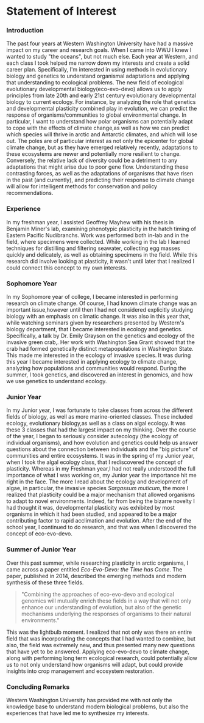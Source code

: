 # Statement of Interest

### Introduction

The past four years at Western Washington University have had a massive impact on my career and research goals. When I came into WWU I knew I wanted to study "the oceans", but not much else. Each year at Western, and each class I took helped me narrow down my interests and create a solid career plan. Specifically, I'm interested in using methods in evolutionary biology and genetics to understand organismal adaptations and applying that understanding to ecological problems. The new field of ecological evolutionary developmental biology(eco-evo-devo) allows us to apply principles from late 20th and early 21st century evolutionary developmental biology to current ecology. For instance, by analyzing the role that genetics and developmental plasticity combined play in evolution, we can predict the response of organisms/communities to global environmental change. In particular, I want to understand how polar organisms can potentially adapt to cope with the effects of climate change,as well as how we can predict which species will thrive in arctic and Antarctic climates, and which will lose out. The poles are of particular interest as not only the epicenter for global climate change, but as they have emerged relatively recently, adaptations to these ecosystems are newer and potentially more resilient to change. Conversely, the relative lack of diversity could be a detriment to any adaptations that might arise due to poor gene flow. Understanding these contrasting forces, as well as the adaptations of organisms that have risen in the past (and currently), and predicting their response to climate change will allow for intelligent methods for conservation and policy recommendations. 

### Experience

In my freshman year, I assisted Geoffrey Mayhew with his thesis in Benjamin Miner's lab, examining phenotypic plasticity in the hatch timing of Eastern Pacific Nudibranchs. Work was performed both in-lab and in the field, where specimens were collected. While working in the lab I learned techniques for distilling and filtering seawater, collecting egg masses quickly and delicately, as well as obtaining specimens in the field. While this research did involve looking at plasticity, it wasn't until later that I realized I could connect this concept to my own interests. 



### Sophomore Year

In my Sophomore year of college, I became interested in performing research on climate change. Of course, I had known climate change was an important issue,however until then I had not considered explicitly studying biology with an emphasis on climatic change. It was also in this year that, while watching seminars given by researchers presented by Western's biology department, that I became interested in ecology and genetics. Specifically, a talk by Dr. Emily Grayson on the genetics and ecology of the invasive green crab,. Her work with Washington Sea Grant showed that the crab had formed genetically distinct metapopulations in Washington State. This made me interested in the ecology of invasive species. It was during this year I became interested in applying ecology to climate change, analyzing how populations and communities would respond. During the summer, I took genetics, and discovered an interest in genomics, and how we use genetics to understand ecology.



### Junior Year

In my Junior year, I was fortunate to take classes from across the different fields of biology, as well as more marine-oriented classes. These included ecology, evolutionary biology,as well as a class on algal ecology. It was these 3 classes that had the largest impact on my thinking. Over the course of the year, I began to seriously consider autecology (the ecology of individual organisms), and how evolution and genetics could help us answer questions about the connection between individuals and the "big picture" of communities and entire ecosystems. It was in the spring of my Junior year, when I took the algal ecology class, that I rediscovered the concept of plasticity. Whereas in my Freshman year,I had not really understood the full importance of what I was working on, my Junior year the importance hit me right in the face. The more I read about the ecology and development of algae, in particular, the invasive species *Sargassum muticum*, the more I realized that plasticity could be a major mechanism that allowed organisms to adapt to novel environments. Indeed, far from being the bizarre novelty I had thought it was, developmental plasticity was exhibited by most organisms in which it had been studied, and appeared to be a major contributing factor to rapid acclimation and evolution. After the end of the school year, I continued to do research, and that was when I discovered the concept of eco-evo-devo.

### Summer of Junior Year

Over this past summer, while researching plasticity in arctic organisms, I came across a paper entitled *Eco-Evo-Devo: the Time has Come*. The paper, published in 2014, described the emerging methods and modern synthesis of these three fields. 

> "Combining the approaches of eco-evo-devo and ecological genomics will mutually enrich these fields in a way that will not only enhance our understanding of evolution, but also of the genetic mechanisms underlying the responses of organisms to their natural environments." 

This was the lightbulb moment. I realized that not only was there an entire field that was incorporating the concepts that I had wanted to combine, but also, the field was extremely new, and thus presented many new questions that have yet to be answered. Applying eco-evo-devo to climate change, along with performing long term ecological research, could potentially allow us to not only understand how organisms will adapt, but could provide insights into crop management and ecosystem restoration.



### Concluding Remarks

Western Washington University has provided me with not only the knowledge base to understand modern biological problems, but also the experiences that have led me to synthesize my interests. 

<!--- This is the code for coverting to latex using the template I found. 
 -N --template=soptemplate.tex soi.md --pdf-engine=pdflatex -o soi.pdf --->
 
